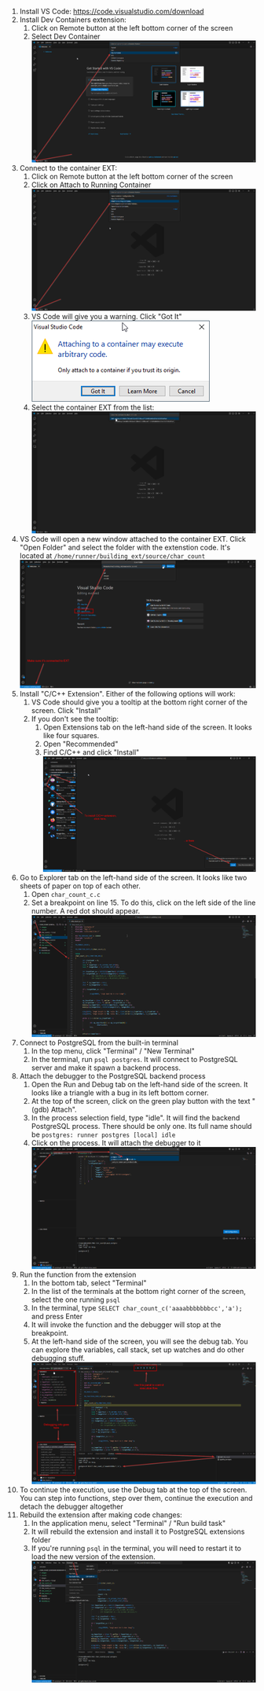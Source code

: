 1. Install VS Code: https://code.visualstudio.com/download
1. Install Dev Containers extension:
    1. Click on Remote button at the left bottom corner of the screen
    1. Select Dev Container
    ![Select Dev Container](.images/01.png)
1. Connect to the container EXT:
    1. Click on Remote button at the left bottom corner of the screen
    1. Click on Attach to Running Container
    ![Attach to Running Container](.images/02.png)
    1. VS Code will give you a warning. Click "Got It"
        ![Trusted container warning](.images/03.png)
    1. Select the container EXT from the list:
        ![Select ext](.images/04.png)
1. VS Code will open a new window attached to the container EXT. Click "Open Folder" and select the folder with the extenstion code. It's located at `/home/runner/building_ext/source/char_count`
    ![alt text](.images/05.png)
1. Install "C/C++ Extension". Either of the following options will work:
    1. VS Code should give you a tooltip at the bottom right corner of the screen. Click "Install"
    1. If you don't see the tooltip:
        1. Open Extensions tab on the left-hand side of the screen. It looks like four squares.
        1. Open "Recommended"
        1. Find C/C++ and click "Install"
    ![Install C/C++ extension](.images/06.png)
1. Go to Explorer tab on the left-hand side of the screen. It looks like two sheets of paper on top of each other.
    1. Open `char_count_c.c`
    1. Set a breakpoint on line 15. To do this, click on the left side of the line number. A red dot should appear.
    ![Set breakpoint](.images/07.png)
1. Connect to PostgreSQL from the built-in terminal
    1. In the top menu, click "Terminal" / "New Terminal"
    1. In the terminal, run `psql postgres`. It will connect to PostgreSQL server and make it spawn a backend process.
1. Attach the debugger to the PostgreSQL backend process
    1. Open the Run and Debug tab on the left-hand side of the screen. It looks like a triangle with a bug in its left bottom corner.
    1. At the top of the screen, click on the green play button with the text "(gdb) Attach".
    1. In the process selection field, type "idle". It will find the backend PostgreSQL process. There should be only one. Its full name should be `postgres: runner postgres [local] idle`
    1. Click on the process. It will attach the debugger to it
    ![alt text](.images/08.png)
1. Run the function from the extension
    1. In the bottom tab, select "Terminal"
    1. In the list of the terminals at the bottom right corner of the screen, select the one running `psql`
    1. In the terminal, type `SELECT char_count_c('aaaabbbbbbbcc','a');` and press Enter
    1. It will invoke the function and the debugger will stop at the breakpoint.
    1. At the left-hand side of the screen, you will see the debug tab. You can explore the variables, call stack, set up watches and do other debugging stuff.
    ![alt text](.images/09.png)
1. To continue the execution, use the Debug tab at the top of the screen. You can step into functions, step over them, continue the execution and detach the debugger altogether
1. Rebuild the extension after making code changes:
    1. In the application menu, select "Terminal" / "Run build task"
    1. It will rebuild the extension and install it to PostgreSQL extensions folder
    1. If you're running `psql` in the terminal, you will need to restart it to load the new version of the extension.
    ![alt text](.images/10.png)

